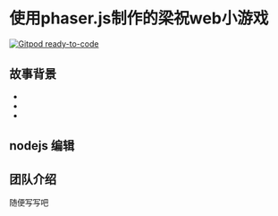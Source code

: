 # 使用phaser.js制作的梁祝web小游戏

[![Gitpod ready-to-code](https://img.shields.io/badge/Gitpod-ready--to--code-908a85?logo=gitpod)](https://gitpod.io/#https://github.com/PhaserEditor2D/starter-template-basic-javascript)


## 故事背景

*
* 
*

## nodejs 编辑


## 团队介绍

随便写写吧

